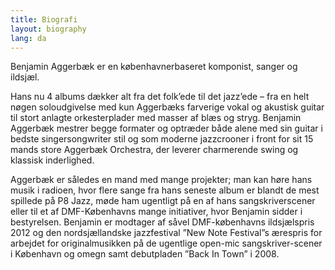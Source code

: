 ```yaml
---
title: Biografi
layout: biography
lang: da
---
```


Benjamin Aggerbæk er en københavnerbaseret komponist, sanger og ildsjæl.

Hans nu 4 albums dækker alt fra det folk’ede til det jazz’ede – fra en helt
nøgen soloudgivelse med kun Aggerbæks farverige vokal og akustisk guitar til
stort anlagte orkesterplader med masser af blæs og stryg. Benjamin Aggerbæk
mestrer begge formater og optræder både alene med sin guitar i bedste
singersongwriter stil og som moderne jazzcrooner i front for sit 15 mands store
Aggerbæk Orchestra, der leverer charmerende swing og klassisk inderlighed.

Aggerbæk er således en mand med mange projekter; man kan høre hans musik i
radioen, hvor flere sange fra hans seneste album er blandt de mest spillede på
P8 Jazz, møde ham ugentligt på en af hans sangskriverscener eller til et af
DMF-Københavns mange initiativer, hvor Benjamin sidder i bestyrelsen. Benjamin
er modtager af såvel DMF-københavns ildsjælspris 2012 og den nordsjællandske
jazzfestival ”New Note Festival”s ærespris for arbejdet for originalmusikken på
de ugentlige open-mic sangskriver-scener i København og omegn samt debutpladen
”Back In Town” i 2008.
